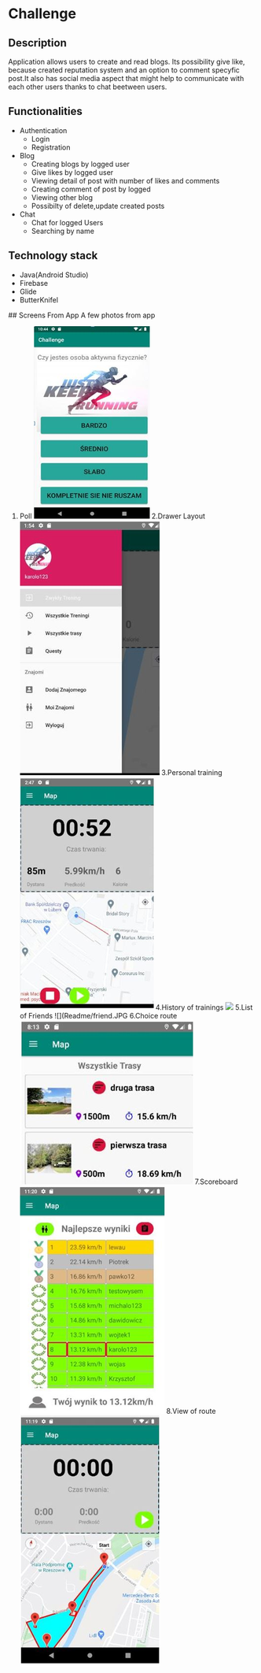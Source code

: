 # Challenge

## Description
Application allows users to create and read blogs. Its possibility give like, because created reputation system and an option to comment specyfic post.It also has social media aspect that might help to communicate with each other users thanks to chat beetween users.
## Functionalities

<ul>
<li>
Authentication
  <ul>
    <li>Login</li>
    <li>Registration</li>
  </ul>
</li>
<li>
Blog
  <ul>
    <li>Creating blogs by logged user</li>
    <li>Give likes by logged user</li>
    <li>Viewing detail of post with number of likes and comments </li>
    <li>Creating comment of post by logged </li>
    <li>Viewing other blog</li>
    <li>Possibilty of delete,update created posts</li>
  </ul> 
</li>
<li>  
Chat
  <ul>
    <li>Chat for logged Users</li>
    <li>Searching by name</li>
  </ul> 
</li>
</ul>
  
## Technology stack

<ul>
  <li>Java(Android Studio)</li>
  <li>Firebase</li>
  <li>Glide</li>
  <li>ButterKnifel</li>
  
</ul>  
## Screens From App
A few photos from app

1. Poll
![](Readme/ank.JPG)
2.Drawer Layout
![](Readme/ank2.JPG)
3.Personal training
![](Readme/trening.JPG)
4.History of trainings
![](Readme/histry.JPG)
5.List of Friends
![](Readme/friend.JPG
6.Choice route
![](Readme/choiceroad.JPG)
7.Scoreboard
![](Readme/tablescore.JPG)
8.View of route
![](Readme/show.JPG)
